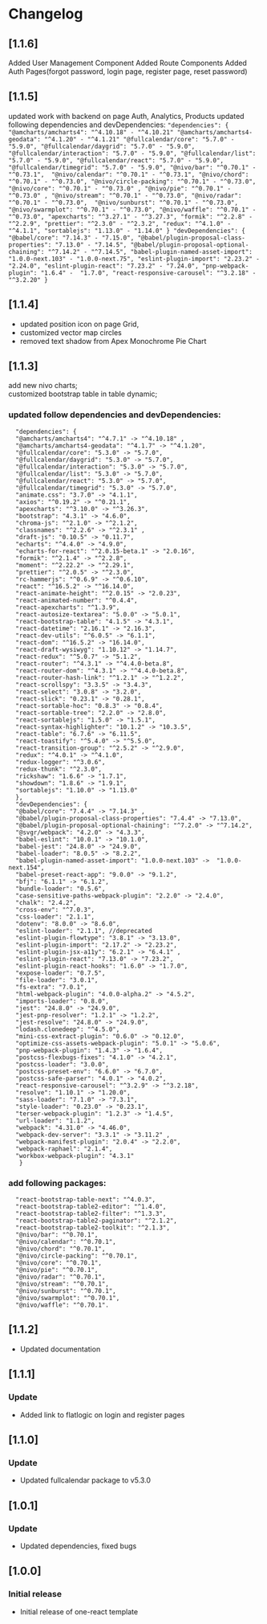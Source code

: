 # Changelog
## [1.1.6]
Added User Management Component
Added Route Components
Added Auth Pages(forgot password, login page, register page, reset password)

## [1.1.5]
updated work with backend on page Auth, Analytics, Products
updated following dependencies and devDependencies:
`"dependencies": {
"@amcharts/amcharts4": "^4.10.18" - "^4.10.21"
"@amcharts/amcharts4-geodata": "^4.1.20" - "^4.1.21"
"@fullcalendar/core": "5.7.0" - "5.9.0",
"@fullcalendar/daygrid": "5.7.0" - "5.9.0", 
"@fullcalendar/interaction": "5.7.0" - "5.9.0",
"@fullcalendar/list": "5.7.0" - "5.9.0",
"@fullcalendar/react": "5.7.0" - "5.9.0",
"@fullcalendar/timegrid": "5.7.0" - "5.9.0",
"@nivo/bar": "^0.70.1" - "^0.73.1", 
"@nivo/calendar": "^0.70.1" - "^0.73.1",
"@nivo/chord": "^0.70.1" - "^0.73.0",
"@nivo/circle-packing": "^0.70.1" - "^0.73.0",
"@nivo/core": "^0.70.1" - "^0.73.0" ,
"@nivo/pie": "^0.70.1" - "^0.73.0" ,
"@nivo/stream": "^0.70.1" - "^0.73.0",
"@nivo/radar": "^0.70.1" - "^0.73.0", 
"@nivo/sunburst": "^0.70.1" - "^0.73.0", 
"@nivo/swarmplot": "^0.70.1" - "^0.73.0",
"@nivo/waffle": "^0.70.1" - "^0.73.0",
"apexcharts": "^3.27.1" - "^3.27.3",
"formik": "^2.2.8" - "^2.2.9",
"prettier": "^2.3.0" - "^2.3.2",
"redux": "^4.1.0" - "^4.1.1",
"sortablejs": "1.13.0" - "1.14.0"
}
 "devDependencies": { 
"@babel/core": "7.14.3" - "7.15.0",
"@babel/plugin-proposal-class-properties": "7.13.0" - "7.14.5",
"@babel/plugin-proposal-optional-chaining": "^7.14.2" - "^7.14.5",
"babel-plugin-named-asset-import": "1.0.0-next.103" - "1.0.0-next.75",
"eslint-plugin-import": "2.23.2" - "2.24.0",
"eslint-plugin-react": "7.23.2" - "7.24.0",
"pnp-webpack-plugin": "1.6.4" -  "1.7.0",
"react-responsive-carousel": "^3.2.18" - "^3.2.20"
}`

## [1.1.4] 
- updated position icon on page Grid, 
- customized vector map circles
- removed text shadow from Apex Monochrome Pie Chart

## [1.1.3]
add new nivo charts;  
customized bootstrap table in table dynamic;

### updated follow dependencies and devDependencies:
      "dependencies": {
      "@amcharts/amcharts4": "^4.7.1" -> "^4.10.18" ,
      "@amcharts/amcharts4-geodata": "^4.1.7" -> "^4.1.20",
      "@fullcalendar/core": "5.3.0" -> "5.7.0",
      "@fullcalendar/daygrid": "5.3.0" -> "5.7.0",
      "@fullcalendar/interaction": "5.3.0" -> "5.7.0",
      "@fullcalendar/list": "5.3.0" -> "5.7.0",
      "@fullcalendar/react": "5.3.0" -> "5.7.0",
      "@fullcalendar/timegrid": "5.3.0" -> "5.7.0",
      "animate.css": "3.7.0" -> "4.1.1",
      "axios": "^0.19.2" -> "^0.21.1",
      "apexcharts": "^3.10.0" -> "^3.26.3",
      "bootstrap": "4.3.1" -> "4.6.0",
      "chroma-js": "^2.1.0" -> "^2.1.2",
      "classnames": "^2.2.6" -> "^2.3.1" ,
      "draft-js": "0.10.5" -> "0.11.7",
      "echarts": "^4.4.0" -> "4.9.0",
      "echarts-for-react": "^2.0.15-beta.1" -> "2.0.16",
      "formik": "^2.1.4" -> "^2.2.8",
      "moment": "^2.22.2" -> "^2.29.1",
      "prettier": "^2.0.5" -> "^2.3.0",
      "rc-hammerjs": "^0.6.9" -> "^0.6.10",
      "react": "^16.5.2" -> "^16.14.0",
      "react-animate-height": "^2.0.15" -> "2.0.23",
      "react-animated-number": "^0.4.4",
      "react-apexcharts": "^1.3.9",
      "react-autosize-textarea": "5.0.0" -> "5.0.1",
      "react-bootstrap-table": "4.1.5" -> "4.3.1",
      "react-datetime": "2.16.1" -> "2.16.3",
      "react-dev-utils": "^6.0.5" -> "6.1.1",
      "react-dom": "^16.5.2" -> "16.14.0",
      "react-draft-wysiwyg": "1.10.12" -> "1.14.7",
      "react-redux": "^5.0.7" -> "5.1.2",
      "react-router": "^4.3.1" -> "^4.4.0-beta.8",
      "react-router-dom": "^4.3.1" -> "^4.4.0-beta.8",
      "react-router-hash-link": "^1.2.1" -> "^1.2.2",
      "react-scrollspy": "3.3.5" -> "3.4.3",
      "react-select": "3.0.8" -> "3.2.0",
      "react-slick": "0.23.1" -> "0.28.1",
      "react-sortable-hoc": "0.8.3" -> "0.8.4",
      "react-sortable-tree": "2.2.0" -> "2.8.0",
      "react-sortablejs": "1.5.0" -> "1.5.1",
      "react-syntax-highlighter": "10.1.2" -> "10.3.5",
      "react-table": "6.7.6" -> "6.11.5",
      "react-toastify": "^5.4.0" -> "^5.5.0",
      "react-transition-group": "^2.5.2" -> "^2.9.0",
      "redux": "^4.0.1" -> "^4.1.0",
      "redux-logger": "^3.0.6",
      "redux-thunk": "^2.3.0",
      "rickshaw": "1.6.6" -> "1.7.1",
      "showdown": "1.8.6" -> "1.9.1",
      "sortablejs": "1.10.0" -> "1.13.0"
      },
      "devDependencies": {
      "@babel/core": "7.4.4" -> "7.14.3" ,
      "@babel/plugin-proposal-class-properties": "7.4.4" -> "7.13.0",
      "@babel/plugin-proposal-optional-chaining": "^7.2.0" -> "^7.14.2",
      "@svgr/webpack": "4.2.0" -> "4.3.3",
      "babel-eslint": "10.0.1" -> "10.1.0",
      "babel-jest": "24.8.0" -> "24.9.0",
      "babel-loader": "8.0.5" -> "8.2.2",
      "babel-plugin-named-asset-import": "1.0.0-next.103" ->  "1.0.0-next.154",
      "babel-preset-react-app": "9.0.0" -> "9.1.2",
      "bfj": "6.1.1" -> "6.1.2",
      "bundle-loader": "0.5.6",
      "case-sensitive-paths-webpack-plugin": "2.2.0" -> "2.4.0",
      "chalk": "2.4.2",
      "cross-env": "^7.0.3",
      "css-loader": "2.1.1",
      "dotenv": "8.0.0" -> "8.6.0",
      "eslint-loader": "2.1.1", //deprecated
      "eslint-plugin-flowtype": "3.8.1" -> "3.13.0",
      "eslint-plugin-import": "2.17.2" -> "2.23.2",
      "eslint-plugin-jsx-a11y": "6.2.1" -> "6.4.1" ,
      "eslint-plugin-react": "7.13.0" -> "7.23.2",
      "eslint-plugin-react-hooks": "1.6.0" -> "1.7.0",
      "expose-loader": "0.7.5",
      "file-loader": "3.0.1",
      "fs-extra": "7.0.1",
      "html-webpack-plugin": "4.0.0-alpha.2" -> "4.5.2",
      "imports-loader": "0.8.0",
      "jest": "24.8.0" -> "24.9.0",
      "jest-pnp-resolver": "1.2.1" -> "1.2.2",
      "jest-resolve": "24.8.0" -> "24.9.0",
      "lodash.clonedeep": "^4.5.0",
      "mini-css-extract-plugin": "0.6.0" -> "0.12.0",
      "optimize-css-assets-webpack-plugin": "5.0.1" -> "5.0.6",
      "pnp-webpack-plugin": "1.4.3" -> "1.6.4",
      "postcss-flexbugs-fixes": "4.1.0" -> "4.2.1",
      "postcss-loader": "3.0.0",
      "postcss-preset-env": "6.6.0" -> "6.7.0",
      "postcss-safe-parser": "4.0.1" -> "4.0.2",
      "react-responsive-carousel": "^3.2.9" -> "^3.2.18",
      "resolve": "1.10.1" -> "1.20.0",
      "sass-loader": "7.1.0" -> "7.3.1",
      "style-loader": "0.23.0" -> "0.23.1",
      "terser-webpack-plugin": "1.2.3" -> "1.4.5",
      "url-loader": "1.1.2",
      "webpack": "4.31.0" -> "4.46.0",
      "webpack-dev-server": "3.3.1" -> "3.11.2" ,
      "webpack-manifest-plugin": "2.0.4" -> "2.2.0",
      "webpack-raphael": "2.1.4",
      "workbox-webpack-plugin": "4.3.1"
       }
### add following packages:
      "react-bootstrap-table-next": "^4.0.3",
      "react-bootstrap-table2-editor": "^1.4.0",
      "react-bootstrap-table2-filter": "^1.3.3",
      "react-bootstrap-table2-paginator": "^2.1.2",
      "react-bootstrap-table2-toolkit": "^2.1.3",
      "@nivo/bar": "^0.70.1",
      "@nivo/calendar": "^0.70.1",
      "@nivo/chord": "^0.70.1",
      "@nivo/circle-packing": "^0.70.1",
      "@nivo/core": "^0.70.1",
      "@nivo/pie": "^0.70.1",
      "@nivo/radar": "^0.70.1",
      "@nivo/stream": "^0.70.1",
      "@nivo/sunburst": "^0.70.1",
      "@nivo/swarmplot": "^0.70.1",
      "@nivo/waffle": "^0.70.1".

## [1.1.2]

- Updated documentation

## [1.1.1]

### Update

- Added link to flatlogic on login and register pages

## [1.1.0]

### Update

- Updated fullcalendar package to v5.3.0

## [1.0.1]

### Update

- Updated dependencies, fixed bugs

## [1.0.0]

### Initial release

- Initial release of one-react template
